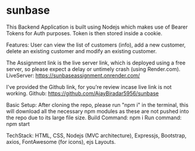 # sunbase
This Backend Application is built using Nodejs which makes use of Bearer Tokens for Auth purposes. Token is then stored inside a cookie.

Features: User can view the list of customers (info), add a new customer, delete an existing customer and modify an existing customer.

The Assignment link is the live server link, which is deployed using a free server, so please expect a delay or untimely crash (using Render.com).
LiveServer: https://sunbaseassignment.onrender.com/

I've provided the Github link, for you're review incase live link is not working.
Github: https://github.com/AjayBiradar5956/sunbase

Basic Setup:
After cloning the repo, please run "npm i" in the terminal, this will download all the necessary npm modules as these are not pushed into the repo due to its large file size.
Build Command: npm i
Run command: npm start

TechStack: HTML, CSS, Nodejs (MVC architecture), Expressjs, Bootstrap, axios, FontAwesome (for icons), ejs Layouts.
